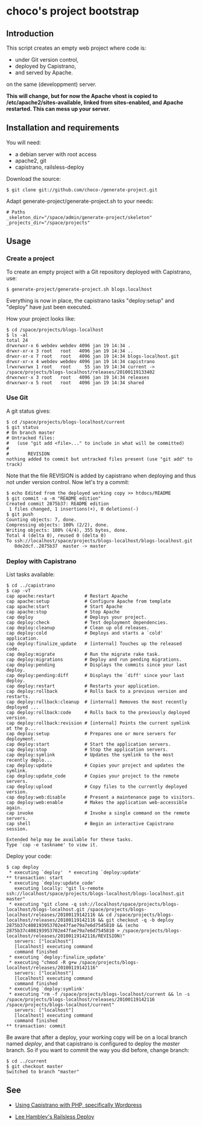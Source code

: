 # choco's project bootstrap

## Introduction

This script creates an empty web project where code is:

* under Git version control, 
* deployed by Capistrano,
* and served by Apache.

on the same (developpment) server.

**This will change, but for now the Apache vhost is copied to /etc/apache2/sites-available, linked from sites-enabled, and Apache restarted. This can mess up your server.**

## Installation and requirements

You will need:

* a debian server with root access
* apache2, git
* capistrano, railsless-deploy

Download the source:

    $ git clone git://github.com/choco-/generate-project.git

Adapt generate-project/generate-project.sh to your needs:

    # Paths
    _skeleton_dir="/space/admin/generate-project/skeleton"
    _projects_dir="/space/projects"

## Usage

### Create a project  

To create an empty project with a Git repository deployed with Capistrano, use: 

    $ generate-project/generate-project.sh blogs.localhost

Everything is now in place, the capistrano tasks "deploy:setup" and "deploy"
have just been executed. 

How your project looks like:

    $ cd /space/projects/blogs-localhost
    $ ls -al
    total 24
    drwxrwxr-x 6 webdev webdev 4096 jan 19 14:34 .
    drwxr-xr-x 3 root   root   4096 jan 19 14:34 ..
    drwxr-xr-x 7 root   root   4096 jan 19 14:34 blogs-localhost.git
    drwxr-xr-x 4 webdev webdev 4096 jan 19 14:34 capistrano
    lrwxrwxrwx 1 root   root     55 jan 19 14:34 current -> /space/projects/blogs-localhost/releases/20100119133402
    drwxrwxr-x 3 root   root   4096 jan 19 14:34 releases
    drwxrwxr-x 5 root   root   4096 jan 19 14:34 shared

### Use Git

A git status gives:

    $ cd /space/projects/blogs-localhost/current
    $ git status
    # On branch master
    # Untracked files:
    #   (use "git add <file>..." to include in what will be committed)
    #
    #       REVISION
    nothing added to commit but untracked files present (use "git add" to track)

Note that the file REVISION is added by capistrano when deploying and thus not under version control. 
Now let's try a commit:

    $ echo Edited from the deployed working copy >> htdocs/README
    $ git commit -a -m "README edition"
    Created commit 2875b37: README edition
     1 files changed, 1 insertions(+), 0 deletions(-)
    $ git push
    Counting objects: 7, done.
    Compressing objects: 100% (2/2), done.
    Writing objects: 100% (4/4), 355 bytes, done.
    Total 4 (delta 0), reused 0 (delta 0)
    To ssh://localhost/space/projects/blogs-localhost/blogs-localhost.git
       0de2dcf..2875b37  master -> master

### Deploy with Capistrano

List tasks available:

    $ cd ../capistrano
    $ cap -vT
    cap apache:restart           # Restart Apache
    cap apache:setup             # Configure Apache from template
    cap apache:start             # Start Apache
    cap apache:stop              # Stop Apache
    cap deploy                   # Deploys your project.
    cap deploy:check             # Test deployment dependencies.
    cap deploy:cleanup           # Clean up old releases.
    cap deploy:cold              # Deploys and starts a `cold' application.
    cap deploy:finalize_update   # [internal] Touches up the released code.
    cap deploy:migrate           # Run the migrate rake task.
    cap deploy:migrations        # Deploy and run pending migrations.
    cap deploy:pending           # Displays the commits since your last deploy.
    cap deploy:pending:diff      # Displays the `diff' since your last deploy.
    cap deploy:restart           # Restarts your application.
    cap deploy:rollback          # Rolls back to a previous version and restarts.
    cap deploy:rollback:cleanup  # [internal] Removes the most recently deployed ...
    cap deploy:rollback:code     # Rolls back to the previously deployed version.
    cap deploy:rollback:revision # [internal] Points the current symlink at the p...
    cap deploy:setup             # Prepares one or more servers for deployment.
    cap deploy:start             # Start the application servers.
    cap deploy:stop              # Stop the application servers.
    cap deploy:symlink           # Updates the symlink to the most recently deplo...
    cap deploy:update            # Copies your project and updates the symlink.
    cap deploy:update_code       # Copies your project to the remote servers.
    cap deploy:upload            # Copy files to the currently deployed version.
    cap deploy:web:disable       # Present a maintenance page to visitors.
    cap deploy:web:enable        # Makes the application web-accessible again.
    cap invoke                   # Invoke a single command on the remote servers.
    cap shell                    # Begin an interactive Capistrano session.

    Extended help may be available for these tasks.
    Type `cap -e taskname' to view it.

Deploy your code:

    $ cap deploy
     * executing `deploy'  * executing `deploy:update'
    ** transaction: start
     * executing `deploy:update_code'
       executing locally: "git ls-remote ssh://localhost/space/projects/blogs-localhost/blogs-localhost.git master"
     * executing "git clone -q ssh://localhost/space/projects/blogs-localhost/blogs-localhost.git /space/projects/blogs-localhost/releases/20100119142116 && cd /space/projects/blogs-localhost/releases/20100119142116 && git checkout -q -b deploy 2875b37c408193953702e47fae79a7e6d7545810 && (echo 2875b37c408193953702e47fae79a7e6d7545810 > /space/projects/blogs-localhost/releases/20100119142116/REVISION)"
       servers: ["localhost"]
       [localhost] executing command
       command finished
     * executing `deploy:finalize_update'
     * executing "chmod -R g+w /space/projects/blogs-localhost/releases/20100119142116"
       servers: ["localhost"]
       [localhost] executing command
       command finished
     * executing `deploy:symlink'
     * executing "rm -f /space/projects/blogs-localhost/current && ln -s /space/projects/blogs-localhost/releases/20100119142116 /space/projects/blogs-localhost/current"
       servers: ["localhost"]
       [localhost] executing command
       command finished
    ** transaction: commit

Be aware that after a deploy, your working copy will be on a local branch named *deploy*, 
and that capistrano is configured to deploy the *master* branch. So if you want to 
commit the way you did before, change branch:

    $ cd ../current
    $ git checkout master
    Switched to branch "master"

## See

* [Using Capistrano with PHP, specifically Wordpress][link1]
* [Lee Hambley's Railsless Deploy][link2]

  [link1]: http://madebymany.co.uk/using-capistrano-with-php-specifically-wordpress-0087
  [link2]: http://github.com/leehambley/railsless-deploy
  
